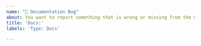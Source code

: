 ```yaml
---
name: "📃 Documentation Bug"
about: You want to report something that is wrong or missing from the documentation.
title: 'Docs:'
labels: 'Type: Docs'

---
```



